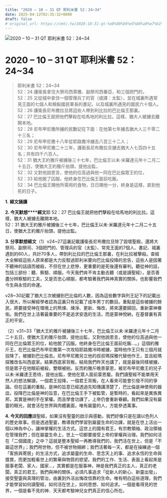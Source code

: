 ```yaml
---
title: "2020 – 10 – 31 QT 耶利米書 52：24~34"
date: 2025-04-12T02:35:32+0800
draft: false
# original_url: https://cmtc.tw/2020-10-31-qt-%e8%80%b6%e5%88%a9%e7%b1%b3%e6%9b%b8-52%ef%bc%9a2434
---
```


![2020 – 10 – 31 QT 耶利米書 52：24\~34](/images/qt.jpg   "2020 – 10 – 31 QT 耶利米書 52：24\~34")

# 2020 – 10 – 31 QT 耶利米書 52：24\~34

> 耶利米書 52：24\~34  
> 52：24 護衛長拿住大祭司西萊雅、副祭司西番亞，和三個把門的，  
> 52：25 又從城中拿住一個管理兵丁的官（或譯：太監），並在城裏所遇常見王面的七個人和檢點國民軍長的書記，以及城裏所遇見的國民六十個人。  
> 52：26 護衛長尼布撒拉旦將這些人帶到利比拉的巴比倫王那裏。  
> 52：27 巴比倫王就把他們擊殺在哈馬地的利比拉。這樣，猶大人被擄去離開本地。  
> 52：28 尼布甲尼撒所擄的民數記在下面：在他第七年擄去猶大人三千零二十三名；  
> 52：29 尼布甲尼撒十八年從耶路撒冷擄去八百三十二人；  
> 52：30 尼布甲尼撒二十三年，護衛長尼布撒拉旦擄去猶大人七百四十五名；共有四千六百人。  
> 52：31 猶大王約雅斤被擄後三十七年，巴比倫王以未‧米羅達元年十二月二十五日，使猶大王約雅斤抬頭，提他出監，  
> 52：32 又對他說恩言，使他的位高過與他一同在巴比倫眾王的位，  
> 52：33 給他脫了囚服。他終身在巴比倫王面前吃飯。  
> 52：34 巴比倫王賜他所需用的食物，日日賜他一分，終身是這樣，直到他死的日子。

**1.** **經文誦讀**

**2. 今天默想****經文**耶 52：27 巴比倫王就把他們擊殺在哈馬地的利比拉。這樣，猶大人被擄去離開本地。  
52：31 猶大王約雅斤被擄後三十七年，巴比倫王以未‧米羅達元年十二月二十五日，使猶大王約雅斤抬頭，提他出監。

**3. 分享默想經文**（1）v24\~27這裏記載護衛長尼布撒拉旦除了毀壞聖殿，還將大祭司、副祭司、3個把門的、管理兵的官（太監）、常見王面的7個人、書記、城裏遇到的60人，共計70多人，帶到利比拉的巴比倫王那裏，在利比拉被擊殺。查經大全解經這些人原來都是大力反駁過耶利米要向巴比倫投降的忠告，這些人是因著不聽神的話語而被殺，不但在世上悲慘，更重要的是死後還有審判。聽從神的話，包括三部份：聽、察驗、順服。今天我們肯不肯主動去聽（或是讀聖經），是否善盡分辨察驗的工夫，又是否忠心順服，都考驗著我們與神真實的關係，也影響我們今生與永恆的命運。

v28\~30記載了猶大三次被擄到巴比倫的人數，因為這些數字與列王記下的記載出入很大，所以解經學者認為這裏只有記載了成年男丁的數目。重點是這些被擄的餘民，將要接受神在環境上的熬煉、煉淨、更新、悔改，將來還要歸回，重新蒙神眷佑。我們在世上活著最重要的不是追求安逸的生活，而是蒙神悅納，在基督裏有真正的平安。

（2）v31\~33「猶大王約雅斤被擄後三十七年，巴比倫王以未‧米羅達元年十二月二十五日，使猶大王約雅斤抬頭，提他出監，又對他說恩言，使他的位高過與他一同在巴比倫眾王的位，給他脫了囚服。他終身在巴比倫王面前吃飯…。」這個約雅斤王，在巴比倫巴布甲尼撒第一次攻陷耶路撒冷時被擄，當時他作王只有三個月就投降了，被擄到巴比倫去。尼布甲尼撒另立他的叔叔瑪探雅代替他作王，並且給瑪探雅改名叫西底家。結果西底家背叛，結局我們昨天也講了，就是最後同樣被擄，但是眾子在他眼前被殺，雙眼被剜。反而約雅斤晚景蒙恩，被尼布甲尼撒王的兒子以未‧米羅達王恩待，提他出監，使他在眾人面前蒙恩竉。我們讀聖經不能單用天然人的想法解讀，一個君王投降，一個君王背叛，在人看來可能會引發不同的爭論。但在這裏的重點，是神的旨意已經透過先知傳講清楚了，巴比倫是神使用的器皿，投降巴比倫是神的旨意，在巴比倫王手下被監管，是暫時的，看起來是異族異邦，其實是神的手在掌權。而且學會功課了，上帝仍會重新眷顧。我們如果沒有屬靈的眼光，就會活在世界與肉體裏面，唯有屬靈的人，方能參透萬事。

**4. 今天的回應**讀聖經，如果沒有聖靈的啟示與感動，我們好像只是在讀以色列人的歷史故事。但是透過聖靈，教導我們學習到屬靈生命的功課，就是在世上活出一個以神為中心，讓神掌權的生活方式。這世上的國有君王，有宗教領袖、政治領袖在管理我們；但在屬靈生命上，世上一切都要接受上帝的掌權與治理。我們如何活在「二個國度」之中？這就是整本聖經一再教導我們的，我們活在世上，但是「不屬這世界」；我們用世物，但不被世物捆綁；我們活著每一天，都是在操練過一個「客旅與寄居」的生活方式，追求屬靈的生命、思念天上的事、追求永恆的生命與獎賞，而更加輕看世上的繁華與物質的慾望。我們的工作、生活、表面上看起來是服事老闆、家人、國家…，其實都是在服事神，神是我們真正的主人，真正的老闆，真正的君王。我們與神的關係，必須凡事追求「從新人的新心、新靈出發」，接受聖靈與真理的管治，由裏到外活出悔改信靠的生命。唯有明白這些道理，我們才能學習如何讀聖經，如何活在世上，如何思想、如何追求。一個是看得見的世界，一個是看不見的神．天天都考驗神兒女們真正的信心所在。
